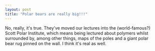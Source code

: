 ```yaml
---
layout: post
title: "Polar bears are really big!!!"
---
```

No, really, it's true. They've moved our lectures into the (world-famous?)
Scott Polar Institute, which means being lectured about polymers whilst
surrounded by, among other things, maps of the poles and a giant polar bear
rug pinned on the wall. I think it's real as well.

